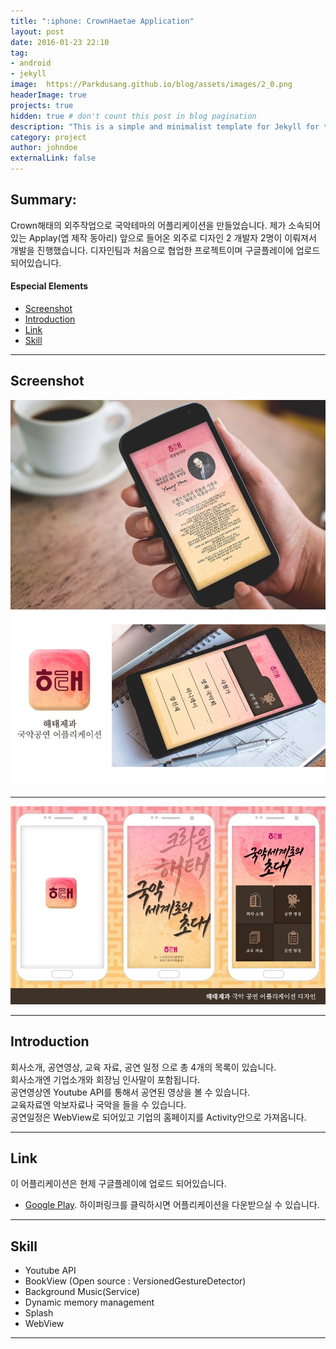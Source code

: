 ```yaml
---
title: ":iphone: CrownHaetae Application"
layout: post
date: 2016-01-23 22:10
tag:
- android
- jekyll
image:  https://Parkdusang.github.io/blog/assets/images/2_0.png
headerImage: true
projects: true
hidden: true # don't count this post in blog pagination
description: "This is a simple and minimalist template for Jekyll for those who likes to eat noodles."
category: project
author: johndoe
externalLink: false
---
```

## Summary:

Crown해태의 외주작업으로 국악테마의 어플리케이션을 만들었습니다.
제가 소속되어있는 Applay(엡 제작 동아리) 앞으로 들어온 외주로
디자인 2 개발자 2명이 이뤄져서 개발을 진행했습니다.
디자인팀과 처음으로 협업한 프로젝트이며 구글플레이에 업로드 되어있습니다.

#### Especial Elements
- [Screenshot](#screenshot)
- [Introduction](#introduction)
- [Link](#link)
- [Skill](#skill)


---
## Screenshot

![Screenshot](https://raw.githubusercontent.com/Parkdusang/blog/gh-pages/assets/images/2_1.jpeg)  

---  

![Screenshot](https://raw.githubusercontent.com/Parkdusang/blog/gh-pages/assets/images/2_2.jpeg)  

---
## Introduction

회사소개, 공연영상, 교육 자료, 공연 일정 으로 총 4개의 목록이 있습니다.  
회사소개엔 기업소개와 회장님 인사말이 포함됩니다.  
공연영상엔 Youtube API를 통해서 공연된 영상을 볼 수 있습니다.  
교육자료엔 악보자료나 국악을 들을 수 있습니다.  
공연일정은 WebView로 되어있고 기업의 홈페이지를 Activity안으로 가져옵니다.  

---
## Link
이 어플리케이션은 현제 구글플레이에 업로드 되어있습니다.  
- [Google Play](https://play.google.com/store/apps/details?id=com.applay.haetae.companydomain). 하이퍼링크를 클릭하시면 어플리케이션을 다운받으실 수 있습니다.

---

## Skill

- Youtube API
- BookView (Open source : VersionedGestureDetector)
- Background Music(Service)
- Dynamic memory management
- Splash
- WebView




---
